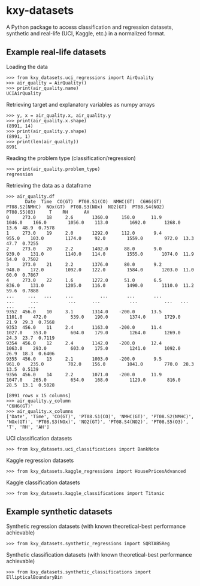 # kxy-datasets
A Python package to access classification and regression datasets, synthetic and real-life (UCI, Kaggle, etc.) in a normalized format.


## Example real-life datasets

Loading the data
```
>>> from kxy_datasets.uci_regressions import AirQuality
>>> air_quality = AirQuality()
>>> print(air_quality.name)
UCIAirQuality
```

Retrieving target and explanatory variables as numpy arrays
```
>>> y, x = air_quality.x, air_quality.y
>>> print(air_quality.x.shape)
(8991, 14)
>>> print(air_quality.y.shape)
(8991, 1)
>>> print(len(air_quality))
8991
```

Reading the problem type (classification/regression)
```
>>> print(air_quality.problem_type)
regression
```

Retrieving the data as a dataframe
```
>>> air_quality.df
       Date  Time  CO(GT)  PT08.S1(CO)  NMHC(GT)  C6H6(GT)  PT08.S2(NMHC)  NOx(GT)  PT08.S3(NOx)  NO2(GT)  PT08.S4(NO2)  PT08.S5(O3)     T    RH      AH
0     273.0    18     2.6       1360.0     150.0      11.9         1046.0    166.0        1056.0    113.0        1692.0       1268.0  13.6  48.9  0.7578
1     273.0    19     2.0       1292.0     112.0       9.4          955.0    103.0        1174.0     92.0        1559.0        972.0  13.3  47.7  0.7255
2     273.0    20     2.2       1402.0      88.0       9.0          939.0    131.0        1140.0    114.0        1555.0       1074.0  11.9  54.0  0.7502
3     273.0    21     2.2       1376.0      80.0       9.2          948.0    172.0        1092.0    122.0        1584.0       1203.0  11.0  60.0  0.7867
4     273.0    22     1.6       1272.0      51.0       6.5          836.0    131.0        1205.0    116.0        1490.0       1110.0  11.2  59.6  0.7888
...     ...   ...     ...          ...       ...       ...            ...      ...           ...      ...           ...          ...   ...   ...     ...
9352  456.0    10     3.1       1314.0    -200.0      13.5         1101.0    472.0         539.0    190.0        1374.0       1729.0  21.9  29.3  0.7568
9353  456.0    11     2.4       1163.0    -200.0      11.4         1027.0    353.0         604.0    179.0        1264.0       1269.0  24.3  23.7  0.7119
9354  456.0    12     2.4       1142.0    -200.0      12.4         1063.0    293.0         603.0    175.0        1241.0       1092.0  26.9  18.3  0.6406
9355  456.0    13     2.1       1003.0    -200.0       9.5          961.0    235.0         702.0    156.0        1041.0        770.0  28.3  13.5  0.5139
9356  456.0    14     2.2       1071.0    -200.0      11.9         1047.0    265.0         654.0    168.0        1129.0        816.0  28.5  13.1  0.5028

[8991 rows x 15 columns]
>>> air_quality.y_column
'C6H6(GT)'
>>> air_quality.x_columns
['Date', 'Time', 'CO(GT)', 'PT08.S1(CO)', 'NMHC(GT)', 'PT08.S2(NMHC)', 'NOx(GT)', 'PT08.S3(NOx)', 'NO2(GT)', 'PT08.S4(NO2)', 'PT08.S5(O3)', 'T', 'RH', 'AH']
```

UCI classification datasets
```
>>> from kxy_datasets.uci_classifications import BankNote
```

Kaggle regression datasets
```
>>> from kxy_datasets.kaggle_regressions import HousePricesAdvanced
```

Kaggle classification datasets
```
>>> from kxy_datasets.kaggle_classifications import Titanic
```

## Example synthetic datasets

Synthetic regression datasets (with known theoretical-best performance achievable)
```
>>> from kxy_datasets.synthetic_regressions import SQRTABSReg
```

Synthetic classification datasets (with known theoretical-best performance achievable)
```
>>> from kxy_datasets.synthetic_classifications import EllipticalBoundaryBin
```




